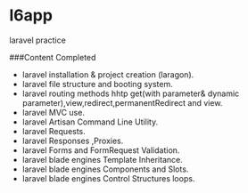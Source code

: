 # l6app
laravel practice

###Content Completed 
- laravel installation & project creation (laragon).
- laravel file structure and booting system.
- laravel routing methods hhtp get(with parameter& dynamic parameter),view,redirect,permanentRedirect and view.
- laravel MVC use.
- laravel Artisan Command Line Utility.
- laravel Requests.
- laravel Responses ,Proxies.
- laravel Forms and FormRequest Validation.
- laravel blade engines Template Inheritance.
- laravel blade engines Components and Slots.
- laravel blade engines Control Structures loops.

